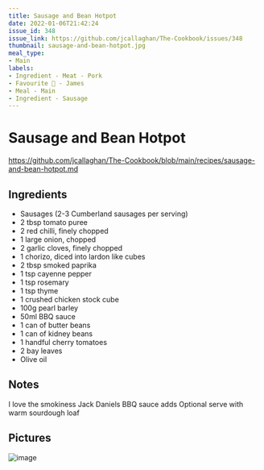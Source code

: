```yaml
---
title: Sausage and Bean Hotpot
date: 2022-01-06T21:42:24
issue_id: 348
issue_link: https://github.com/jcallaghan/The-Cookbook/issues/348
thumbnail: sausage-and-bean-hotpot.jpg
meal_type:
- Main
labels:
- Ingredient - Meat - Pork
- Favourite 🥰 - James
- Meal - Main
- Ingredient - Sausage
---
```


# Sausage and Bean Hotpot

https://github.com/jcallaghan/The-Cookbook/blob/main/recipes/sausage-and-bean-hotpot.md

## Ingredients
- Sausages (2-3 Cumberland sausages per serving)
- 2 tbsp tomato puree
- 2 red chilli, finely chopped
- 1 large onion, chopped
- 2 garlic cloves, finely chopped
- 1 chorizo, diced into lardon like cubes
- 2 tbsp smoked paprika
- 1 tsp cayenne pepper
- 1 tsp rosemary
- 1 tsp thyme
- 1 crushed chicken stock cube
- 100g pearl barley
- 50ml BBQ sauce
- 1 can of butter beans
- 1 can of kidney beans
- 1 handful cherry tomatoes
- 2 bay leaves
- Olive oil

## Notes
I love the smokiness Jack Daniels BBQ sauce adds
Optional serve with warm sourdough loaf

## Pictures
![image](https://user-images.githubusercontent.com/7449908/148846355-2897a5dd-1749-4e27-8402-ae612a7eda00.png)
